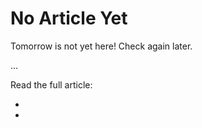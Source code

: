 # No Article Yet

Tomorrow is not yet here!  Check again later.

...

Read the full article:

* []()
* 


